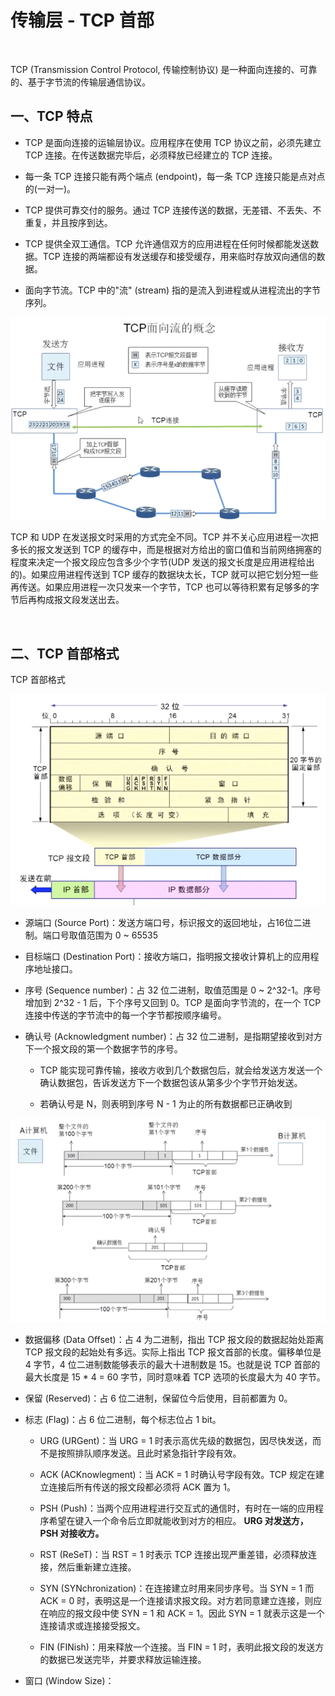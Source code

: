 # 传输层 - TCP 首部

<br>

TCP (Transmission Control Protocol, 传输控制协议) 是一种面向连接的、可靠的、基于字节流的传输层通信协议。

## 一、TCP 特点

- TCP 是面向连接的运输层协议。应用程序在使用 TCP 协议之前，必须先建立 TCP 连接。在传送数据完毕后，必须释放已经建立的 TCP 连接。

- 每一条 TCP 连接只能有两个端点 (endpoint)，每一条 TCP 连接只能是点对点的(一对一)。
- TCP 提供可靠交付的服务。通过 TCP 连接传送的数据，无差错、不丢失、不重复，并且按序到达。
- TCP 提供全双工通信。TCP 允许通信双方的应用进程在任何时候都能发送数据。TCP 连接的两端都设有发送缓存和接受缓存，用来临时存放双向通信的数据。
- 面向字节流。TCP 中的"流" (stream) 指的是流入到进程或从进程流出的字节序列。

![](../Images/Network/TCPHeader/TCPHeader_images01.png)

TCP 和 UDP 在发送报文时采用的方式完全不同。TCP 并不关心应用进程一次把多长的报文发送到 TCP 的缓存中，而是根据对方给出的窗口值和当前网络拥塞的程度来决定一个报文段应包含多少个字节(UDP 发送的报文长度是应用进程给出的)。如果应用进程传送到 TCP 缓存的数据块太长，TCP 就可以把它划分短一些再传送。如果应用进程一次只发来一个字节，TCP 也可以等待积累有足够多的字节后再构成报文段发送出去。

<br>

## 二、TCP 首部格式

TCP 首部格式

![](../Images/Network/TCPHeader/TCPHeader_images02.png)


- 源端口 (Source Port)：发送方端口号，标识报文的返回地址，占16位二进制。端口号取值范围为 0 ~ 65535

- 目标端口 (Destination Port)：接收方端口，指明报文接收计算机上的应用程序地址接口。

- 序号 (Sequence number)：占 32 位二进制，取值范围是 0 ~ 2^32-1。序号增加到 2^32 - 1 后，下个序号又回到 0。TCP 是面向字节流的，在一个 TCP 连接中传送的字节流中的每一个字节都按顺序编号。
 
- 确认号 (Acknowledgment number)：占 32 位二进制，是指期望接收到对方下一个报文段的第一个数据字节的序号。
	- TCP 能实现可靠传输，接收方收到几个数据包后，就会给发送方发送一个确认数据包，告诉发送方下一个数据包该从第多少个字节开始发送。
	
	- 若确认号是 N，则表明到序号 N - 1 为止的所有数据都已正确收到

![](../Images/Network/TCPHeader/TCPHeader_images03.png)

- 数据偏移 (Data Offset)：占 4 为二进制，指出 TCP 报文段的数据起始处距离 TCP 报文段的起始处有多远。实际上指出 TCP 报文首部的长度。偏移单位是 4 字节，4 位二进制数能够表示的最大十进制数是 15。也就是说 TCP 首部的最大长度是 15 * 4 = 60 字节，同时意味着 TCP 选项的长度最大为 40 字节。

- 保留 (Reserved)：占 6 位二进制，保留位今后使用，目前都置为 0。
- 标志 (Flag)：占 6 位二进制，每个标志位占 1 bit。
	- URG (URGent)：当 URG = 1 时表示高优先级的数据包，因尽快发送，而不是按照排队顺序发送。且此时紧急指针字段有效。
	
	- ACK (ACKnowlegment)：当 ACK = 1 时确认号字段有效。TCP 规定在建立连接后所有传送的报文段都必须将 ACK 置为 1。
	- PSH (Push)：当两个应用进程进行交互式的通信时，有时在一端的应用程序希望在键入一个命令后立即就能收到对方的相应。 **URG 对发送方，PSH 对接收方。**
	- RST (ReSeT)：当 RST = 1 时表示 TCP 连接出现严重差错，必须释放连接，然后重新建立连接。
	- SYN (SYNchronization)：在连接建立时用来同步序号。当 SYN = 1 而 ACK = 0 时，表明这是一个连接请求报文段。对方若同意建立连接，则应在响应的报文段中使 SYN = 1 和 ACK = 1。因此 SYN = 1 就表示这是一个连接请求或连接接受报文。
	- FIN (FINish)：用来释放一个连接。当 FIN = 1 时，表明此报文段的发送方的数据已发送完毕，并要求释放运输连接。

- 窗口 (Window Size)：

<br>


<br>


<br>